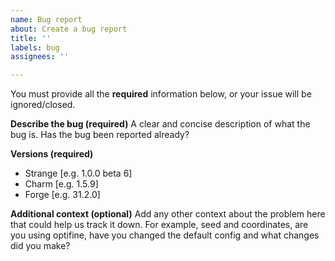 ```yaml
---
name: Bug report
about: Create a bug report
title: ''
labels: bug
assignees: ''

---
```


You must provide all the **required** information below, or your issue will be ignored/closed.

**Describe the bug (required)**
A clear and concise description of what the bug is. Has the bug been reported already?

**Versions (required)**
 - Strange [e.g. 1.0.0 beta 6]
 - Charm [e.g. 1.5.9]
 - Forge [e.g. 31.2.0]

**Additional context (optional)**
Add any other context about the problem here that could help us track it down. For example, seed and coordinates, are you using optifine, have you changed the default config and what changes did you make?
